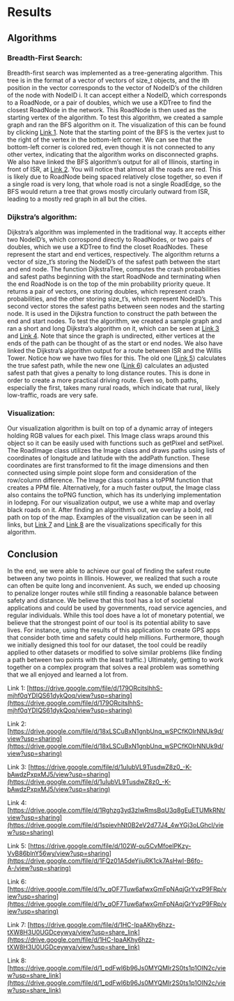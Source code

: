 # Results

## Algorithms

### Breadth-First Search: 
Breadth-first search was implemented as a tree-generating algorithm. This tree is in the format of a vector of vectors of size_t objects, and the ith position in the vector corresponds to the vector of NodeID’s of the children of the node with NodeID i. It can accept either a NodeID, which corresponds to a RoadNode, or a pair of doubles, which we use a KDTree to find the closest RoadNode in the network. This RoadNode is then used as the starting vertex of the algorithm. To test this algorithm, we created a sample graph and ran the BFS algorithm on it. The visualization of this can be found by clicking [Link 1](https://drive.google.com/file/d/179ORcitslhhS-mjhf0qYDIQS61dykQoq/view?usp=sharing). Note that the starting point of the BFS is the vertex just to the right of the vertex in the bottom-left corner. We can see that the bottom-left corner is colored red, even though it is not connected to any other vertex, indicating that the algorithm works on disconnected graphs. We also have linked the BFS algorithm’s output for all of Illinois, starting in front of ISR, at [Link 2](https://drive.google.com/file/d/18xLSCuBxN1gnbUnq_wSPCfKOIrNNUk9d/view?usp=sharing). You will notice that almost all the roads are red. This is likely due to RoadNode being spaced relatively close together, so even if a single road is very long, that whole road is not a single RoadEdge, so the BFS would return a tree that grows mostly circularly outward from ISR, leading to a mostly red graph in all but the cities.

### Dijkstra’s algorithm: 
Dijkstra’s algorithm was implemented in the traditional way. It accepts either two NodeID’s, which corrospond directly to RoadNodes, or two pairs of doubles, which we use a KDTree to find the closet RoadNodes. These represent the start and end vertices, respectively. The algorithm returns a vector of size_t’s storing the NodeID’s of the safest path between the start and end node. The function DijkstraTree, computes the crash probabilities and safest paths beginning with the start RoadNode and terminating when the end RoadNode is on the top of the min probability priority queue. It returns a pair of vectors, one storing doubles, which represent crash probabilities, and the other storing size_t’s, which represent NodeID’s. This second vector stores the safest paths between seen nodes and the starting node. It is used in the Dijkstra function to construct the path between the end and start nodes. To test the algorithm, we created a sample graph and ran a short and long Dijkstra’s algorithm on it, which can be seen at [Link 3](https://drive.google.com/file/d/1uIubVL9TusdwZ8z0_-K-bAwdzPxpxMJ5/view?usp=sharing) and [Link 4](https://drive.google.com/file/d/1spievhNt0B2eV2d77J4_4wYGj3oLGhcl/view?usp=sharing). Note that since the graph is undirected, either vertices at the ends of the path can be thought of as the start or end nodes. We also have linked the Dijkstra’s algorithm output for a route between ISR and the Willis Tower. Notice how we have two files for this. The old one ([Link 5](https://drive.google.com/file/d/1FQz01A5deYjiuRK1ck7AsHwI-B6fo-A-/view?usp=sharing)) calculates the true safest path, while the new one ([Link 6](https://drive.google.com/file/d/1v_qOF7Tuw6afwxGmFpNAqjGrYvzP9FRp/view?usp=sharing)) calculates an adjusted safest path that gives a penalty to long distance routes. This is done in order to create a more practical driving route. Even so, both paths, especially the first, takes many rural roads, which indicate that rural, likely low-traffic, roads are very safe.

### Visualization:
Our visualization algorithm is built on top of a dynamic array of integers holding RGB values for each pixel. This Image class wraps around this object so it can be easily used with functions such as getPixel and setPixel. The RoadImage class utilizes the Image class and draws paths using lists of coordinates of longitude and latitude with the addPath function. These coordinates are first transformed to fit the image dimensions and then connected using simple point slope form and consideration of the row/column difference. The Image class contains a toPPM function that creates a PPM file. Alternatively, for a much faster output, the Image class also contains the toPNG function, which has its underlying implementation in lodepng. For our visualization output, we use a white map and overlay black roads on it. After finding an algorithm’s out, we overlay a bold, red path on top of the map. Examples of the visualization can be seen in all links, but [Link 7](https://drive.google.com/file/d/1HC-IpaAKhy6hzz-tXW8H3U0UGDceywya/view?usp=share_link) and [Link 8](https://drive.google.com/file/d/1_pdFwI6b96Js0MYQMIr2S0ts1p1OIN2c/view?usp=share_link) are the visualizations specifically for this algorithm.

## Conclusion

In the end, we were able to achieve our goal of finding the safest route between any two points in Illinois. However, we realized that such a route can often be quite long and inconvenient. As such, we ended up choosing to penalize longer routes while still finding a reasonable balance between safety and distance. We believe that this tool has a lot of societal applications and could be used by governments, road service agencies, and regular individuals. While this tool does have a lot of monetary potential, we believe that the strongest point of our tool is its potential ability to save lives. For instance, using the results of this application to create GPS apps that consider both time and safety could help millions. Furthermore, though we initially designed this tool for our dataset, the tool could be readily applied to other datasets or modified to solve similar problems (like finding a path between two points with the least traffic.) Ultimately, getting to work together on a complex program that solves a real problem was something that we all enjoyed and learned a lot from.

Link 1: [https://drive.google.com/file/d/179ORcitslhhS-mjhf0qYDIQS61dykQoq/view?usp=sharing](https://drive.google.com/file/d/179ORcitslhhS-mjhf0qYDIQS61dykQoq/view?usp=sharing)

Link 2: [https://drive.google.com/file/d/18xLSCuBxN1gnbUnq_wSPCfKOIrNNUk9d/view?usp=sharing](https://drive.google.com/file/d/18xLSCuBxN1gnbUnq_wSPCfKOIrNNUk9d/view?usp=sharing)

Link 3: [https://drive.google.com/file/d/1uIubVL9TusdwZ8z0_-K-bAwdzPxpxMJ5/view?usp=sharing](https://drive.google.com/file/d/1uIubVL9TusdwZ8z0_-K-bAwdzPxpxMJ5/view?usp=sharing)

Link 4: [https://drive.google.com/file/d/1Rghzg3yd3zlwRmsBqU3q8gEuETUMkRNt/view?usp=sharing](https://drive.google.com/file/d/1spievhNt0B2eV2d77J4_4wYGj3oLGhcl/view?usp=sharing)

Link 5: [https://drive.google.com/file/d/102W-ou5CvMfoelPKzy-VvB86blnY56wy/view?usp=sharing](https://drive.google.com/file/d/1FQz01A5deYjiuRK1ck7AsHwI-B6fo-A-/view?usp=sharing)

Link 6: [https://drive.google.com/file/d/1v_qOF7Tuw6afwxGmFpNAqjGrYvzP9FRp/view?usp=sharing](https://drive.google.com/file/d/1v_qOF7Tuw6afwxGmFpNAqjGrYvzP9FRp/view?usp=sharing)

Link 7: [https://drive.google.com/file/d/1HC-IpaAKhy6hzz-tXW8H3U0UGDceywya/view?usp=share_link](https://drive.google.com/file/d/1HC-IpaAKhy6hzz-tXW8H3U0UGDceywya/view?usp=share_link)

Link 8: [https://drive.google.com/file/d/1_pdFwI6b96Js0MYQMIr2S0ts1p1OIN2c/view?usp=share_link](https://drive.google.com/file/d/1_pdFwI6b96Js0MYQMIr2S0ts1p1OIN2c/view?usp=share_link)
